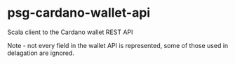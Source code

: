 # psg-cardano-wallet-api
Scala client to the Cardano wallet REST API

Note - not every field in the wallet API is represented, some of those used in delagation are ignored. 